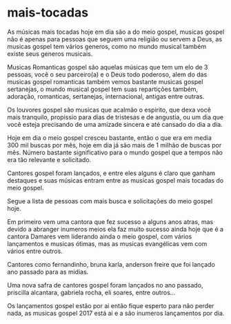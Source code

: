 # mais-tocadas

As músicas mais tocadas hoje em dia são a do meio gospel, musicas gospel não é apenas para pessoas que seguem uma religião ou servem a
Deus, as musicas gospel tem vários generos, como no mundo musical também existe seus generos musicais. 

 Musicas Romanticas gospel são aquelas músicas que tem um elo de 3 pessoas, você o seu parceiro(a) e o Deus todo poderoso, alem do das musicas gospel romanticas
 também vemos bastante musicas gospel sertanejas, o mundo musical gospel tem suas repartições também, adoração, romanticas, sertanejas, 
 internacional, antigas entre outras. 
 
 Os louvores gospel são musicas que acalmão o espirito, que dexa você mais tranquilo, propissio para dias de tristesas e de angustia, ou um dia que 
 você esteja precisando de uma amizade sincera e até cansado do dia a dia.
 
 Hoje em dia o meio gospel cresceu bastante, então o que era em media 300 mil buscas por mês, hoje em dia já são mais de 1 milhão de buscas por mês.
 Número bastante significativo para o mundo gospel que a tempos não era tão relevante e solicitado.
 
 Cantores gospel foram lançados, e entre eles alguns é claro que ganham destaques e suas músicas entram entre as musicas gospel mais tocadas do meio gospel.
 
 Segue a lista de pessoas com mais busca e solicitações do meio gospel hoje. 
 
  Em primeiro vem uma cantora que fez sucesso a alguns anos atras, mas devido a abranger inumeros meios ela faz muito sucesso ainda hoje que é a cantora Damares vem liderando ainda o meio gospel, com vários lançamentos e musicas ótimas, mas as musicas evangélicas vem com vários entre outros. 
  
  Cantores como fernandinho, bruna karla, anderson freire que foi lançado ano passado para as midias. 
  
  Uma nova safra de cantores gospel foram lançados no ano passado, priscilla alcantara, gabriela rocha, eli soares, entre outros...
  
  Os lançamentos gospel estão por ai então fique esperto para não perder nada, as musicas gospel 2017 está ai e a são inumeros lançamentos por dia. 
  
  

 
